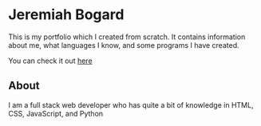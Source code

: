# Jeremiah Bogard

This is my portfolio which I created from scratch. It contains information about me, what languages I know, and some programs I have created.

You can check it out [here](https://jeremiah-bogard.github.io/Portfolio)

## About
I am a full stack web developer who has quite a bit of knowledge in HTML, CSS, JavaScript, and Python